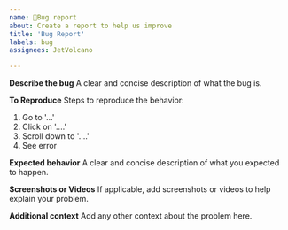 ```yaml
---
name: 🐛Bug report
about: Create a report to help us improve
title: 'Bug Report'
labels: bug
assignees: JetVolcano

---
```


**Describe the bug**
A clear and concise description of what the bug is.

**To Reproduce**
Steps to reproduce the behavior:

1. Go to '...'
2. Click on '....'
3. Scroll down to '....'
4. See error

**Expected behavior**
A clear and concise description of what you expected to happen.

**Screenshots or Videos**
If applicable, add screenshots or videos to help explain your problem.

**Additional context**
Add any other context about the problem here.
